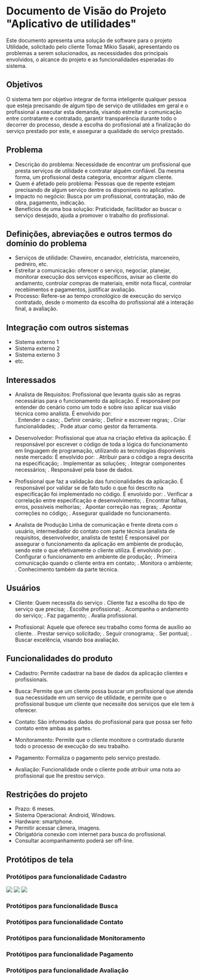 # Documento de Visão do Projeto "Aplicativo de utilidades"

Este documento apresenta uma solução de software para o projeto Utilidade, solicitado pelo cliente Tomaz Mikio Sasaki, apresentando os problemas a serem solucionados, as necessidades dos principais envolvidos, o alcance do projeto e as funcionalidades esperadas do sistema.

## Objetivos

O sistema tem por objetivo integrar de forma inteligente qualquer pessoa que esteja precisando de algum tipo de serviço de utilidades em geral e o profissional a executar esta demanda, visando estreitar a comunicação entre contratante e contratado, garantir transparência durante todo o decorrer do processo, desde a escolha do profissional até a finalização do serviço prestado por este, e assegurar a qualidade do serviço prestado.

## Problema

* Descrição do problema: Necessidade de encontrar um profissional que presta serviços de utilidade e contratar alguém confiável. Da mesma forma, um profissional desta categoria, encontrar algum cliente.
* Quem é afetado pelo problema: Pessoas que de repente estejam precisando de algum serviço dentre os disponiveis no aplicativo.
* Impacto no negócio: Busca por um profissional, contratação, mão de obra, pagamento, indicação.
* Benefícios de uma boa solução: Praticidade, facilitador ao buscar o serviço desejado, ajuda a promover o trabalho do profissional.

## Definições, abreviações e outros termos do domínio do problema

* Serviços de utilidade: Chaveiro, encanador, eletricista, marceneiro, pedreiro, etc.
* Estreitar a comunicação: oferecer o serviço, negociar, planejar, monitorar execução dos serviços específicos, avisar ao cliente do andamento, controlar compras de materiais, emitir nota fiscal, controlar recebimentos e pagamentos, justificar avaliação. 
* Processo: Refere-se ao tempo cronológico de execução do serviço contratado, desde o momento da escolha do profissional até a interação final, a avaliação. 

## Integração com outros sistemas

* Sistema externo 1
* Sistema externo 2
* Sistema externo 3
* etc.
 
## Interessados

* Analista de Requisitos: Profissional que levanta quais são as regras necessárias para o funcionamento da aplicação.
É responsável por entender do cenário como um todo e sobre isso aplicar sua visão técnica como analista. 
É envolvido por:	
. Entender o caso;
. Definir cenário;
. Definir e escrever regras;
. Criar funcionalidades;
. Pode atuar como gestor da ferramenta.

* Desenvolvedor: Profissional que atua na criação efetiva da aplicação.
É responsável por escrever o código de toda a lógica do funcionamento em linguagem de programação, utilizando as tecnologias disponíveis neste mercado:
É envolvido por:
. Atribuir para o código a regra descrita na especificação;
. Implementar as soluções;
. Integrar componentes necessários;
. Responsável pela base de dados.

* Profissional que faz a validação das funcionalidades da aplicação. 
É responsável por validar se de fato tudo o que foi descrito na especificação foi implementado no código. 
É envolvido por:
. Verificar a correlação entre especificação e desenvolvimento;
. Encontrar falhas, erros, possiveis melhorias;
. Apontar correção nas regras;
. Apontar correções no código;
. Assegurar qualidade no funcionamento. 

* Analista de Produção
Linha de comunicação e frente direta com o usuário, intermediador do contato com parte técnica (analista de requisitos, desenvolvedor, analista de teste)
É responsável por assegurar o funcionamento da aplicação em ambiente de produção, sendo este o que efetivamente o cliente utiliza.
É envolvido por:
. Configurar o funcionamento em ambiente de produção;
. Primeira comunicação quando o cliente entra em contato;
. Monitora o ambiente;
. Conhecimento também da parte técnica.

## Usuários

* Cliente: Quem necessita do serviço
. Cliente faz a escolha do tipo de serviço que precisa;
. Escolhe profissional;
. Acompanha  o andamento do serviço;
. Faz pagamento;
. Avalia profissional.

* Profissional: Aquele que oferece seu trabalho como forma de auxílio ao cliente. 
. Prestar serviço solicitado;
. Seguir cronograma;
. Ser pontual;
. Buscar excelência, visando boa avaliação. 

## Funcionalidades do produto

* Cadastro: Permite cadastrar na base de dados da aplicação clientes e profissionais.

* Busca: Permite que um cliente possa buscar um profissional que atenda sua necessidade em um serviço de utilidade, e permite que o profissional busque um cliente que necessite dos serviços que ele tem à oferecer.

* Contato: São informados dados do profissional para que possa ser feito contato entre ambas as partes.

* Monitoramento: Permite que o cliente monitore o contratado durante todo o processo de execução do seu trabalho.

* Pagamento: Formaliza o pagamento pelo serviço prestado.

* Avaliação: Funcionalidade onde o cliente pode atribuir uma nota ao profissional que lhe prestou serviço.

## Restrições do projeto

* Prazo: 6 meses.
* Sistema Operacional: Android, Windows.
* Hardware: smartphone.
* Permitir acessar câmera, imagens.
* Obrigatória conexão com internet para busca do profissional.
* Consultar acompanhamento poderá ser off-line.

## Protótipos de tela

### Protótipos para funcionalidade Cadastro

![](proto1.png)
![](Tela01Login.png)
![](Tela02Cadastro.png)

### Protótipos para funcionalidade Busca

### Protótipos para funcionalidade Contato

### Protótipos para funcionalidade Monitoramento

### Protótipos para funcionalidade Pagamento

### Protótipos para funcionalidade Avaliação

